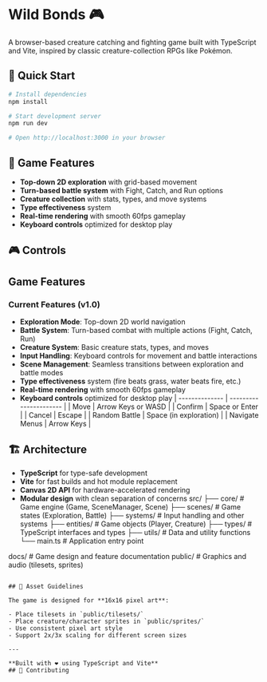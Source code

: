 # Wild Bonds 🎮

A browser-based creature catching and fighting game built with TypeScript and Vite, inspired by classic creature-collection RPGs like Pokémon.

## 🚀 Quick Start

```bash
# Install dependencies
npm install

# Start development server
npm run dev

# Open http://localhost:3000 in your browser
```

## 🎯 Game Features

- **Top-down 2D exploration** with grid-based movement
- **Turn-based battle system** with Fight, Catch, and Run options
- **Creature collection** with stats, types, and move systems
- **Type effectiveness** system
- **Real-time rendering** with smooth 60fps gameplay
- **Keyboard controls** optimized for desktop play

## 🎮 Controls

## Game Features
### Current Features (v1.0)
- **Exploration Mode**: Top-down 2D world navigation
- **Battle System**: Turn-based combat with multiple actions (Fight, Catch, Run)
- **Creature System**: Basic creature stats, types, and moves
- **Input Handling**: Keyboard controls for movement and battle interactions
- **Scene Management**: Seamless transitions between exploration and battle modes
- **Type effectiveness** system (fire beats grass, water beats fire, etc.)
- **Real-time rendering** with smooth 60fps gameplay
- **Keyboard controls** optimized for desktop play
| -------------- | ---------------------- |
| Move           | Arrow Keys or WASD     |
| Confirm        | Space or Enter         |
| Cancel         | Escape                 |
| Random Battle  | Space (in exploration) |
| Navigate Menus | Arrow Keys             |

## 🏗️ Architecture

- **TypeScript** for type-safe development
- **Vite** for fast builds and hot module replacement
- **Canvas 2D API** for hardware-accelerated rendering
- **Modular design** with clean separation of concerns
src/
├── core/           # Game engine (Game, SceneManager, Scene)
├── scenes/         # Game states (Exploration, Battle)
├── systems/        # Input handling and other systems
├── entities/       # Game objects (Player, Creature)
├── types/          # TypeScript interfaces and types
├── utils/          # Data and utility functions
└── main.ts         # Application entry point

docs/               # Game design and feature documentation
public/             # Graphics and audio (tilesets, sprites)
```

## 🎨 Asset Guidelines

The game is designed for **16x16 pixel art**:

- Place tilesets in `public/tilesets/`
- Place creature/character sprites in `public/sprites/`
- Use consistent pixel art style
- Support 2x/3x scaling for different screen sizes

---

**Built with ❤️ using TypeScript and Vite**
## 🤝 Contributing
